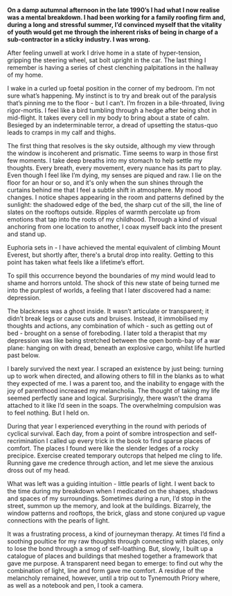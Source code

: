 **On a damp autumnal afternoon in the late 1990’s I had what I now realise was a mental breakdown. I had been working for a family roofing firm and, during a long and stressful summer, I’d convinced myself that the vitality of youth would get me through the inherent risks of being in charge of a sub-contractor in a sticky industry. I was wrong.** 

After feeling unwell at work I drive home in a state of hyper-tension, gripping the steering wheel, sat bolt upright in the car. The last thing I remember is having a series of chest clenching palpitations in the hallway of my home. 

I wake in a curled up foetal position in the corner of my bedroom. I’m not sure what’s happening. My instinct is to try and break out of the paralysis that’s pinning me to the floor - but I can’t. I’m frozen in a bile-throated, living rigor-mortis. I feel like a bird tumbling through a hedge after being shot in mid-flight. It takes every cell in my body to bring about a state of calm. Besieged by an indeterminable terror, a dread of upsetting the status-quo leads to cramps in my calf and thighs. 

The first thing that resolves is the sky outside, although my view through the window is incoherent and prismatic. Time seems to warp in those first few moments. I take deep breaths into my stomach to help settle my thoughts. Every breath, every movement, every nuance has its part to play. Even though I feel like I’m dying, my senses are piqued and raw. I lie on the floor for an hour or so, and it's only when the sun shines through the curtains behind me that I feel a subtle shift in atmosphere. My mood changes. I notice shapes appearing in the room and patterns defined by the sunlight: the shadowed edge of the bed, the sharp cut of the sill, the line of slates on the rooftops outside. Ripples of warmth percolate up from emotions that tap into the roots of my childhood. Through a kind of visual anchoring from one location to another, I coax myself back into the present and stand up. 

Euphoria sets in - I have achieved the mental equivalent of climbing Mount Everest, but shortly after, there's a brutal drop into reality. Getting to this point has taken what feels like a lifetime’s effort.

To spill this occurrence beyond the boundaries of my mind would lead to shame and horrors untold. The shock of this new state of being turned me into the purplest of worlds, a feeling that I later discovered had a name: depression. 

The blackness was a ghost inside. It wasn’t articulate or transparent; it didn’t break legs or cause cuts and bruises. Instead, it immobilised my thoughts and actions, any combination of which - such as getting out of bed - brought on a sense of foreboding. I later told a therapist that my depression was like being stretched between the open bomb-bay of a war plane: hanging on with dread, beneath an explosive cargo, whilst life hurtled past below. 

I barely survived the next year. I scraped an existence by just being: turning up to work when directed, and allowing others to fill in the blanks as to what they expected of me. I was a parent too, and the inability to engage with the joy of parenthood increased my melancholia. The thought of taking my life seemed perfectly sane and logical. Surprisingly, there wasn’t the drama attached to it like I’d seen in the soaps. The overwhelming compulsion was to feel nothing. But I held on. 

During that year I experienced everything in the round with periods of cyclical survival. Each day, from a point of sombre introspection and self-recrimination I called up every trick in the book to find sparse places of comfort. The places I found were like the slender ledges of a rocky precipice. Exercise created temporary outcrops that helped me cling to life. Running gave me credence through action, and let me sieve the anxious dross out of my head. 

What was left was a guiding intuition - little pearls of light. I went back to the time during my breakdown when I medicated on the shapes, shadows and spaces of my surroundings. Sometimes during a run, I’d stop in the street, summon up the memory, and look at the buildings. Bizarrely, the window patterns and rooftops, the brick, glass and stone conjured up vague connections with the pearls of light. 

It was a frustrating process, a kind of journeyman therapy. At times I’d find a soothing poultice for my raw thoughts through connecting with places, only to lose the bond through a smog of self-loathing. But, slowly, I built up a catalogue of places and buildings that meshed together a framework that gave me purpose. A transparent need began to emerge: to find out why the combination of light, line and form gave me comfort. A residue of the melancholy remained, however, until a trip out to Tynemouth Priory where, as well as a notebook and pen, I took a camera.